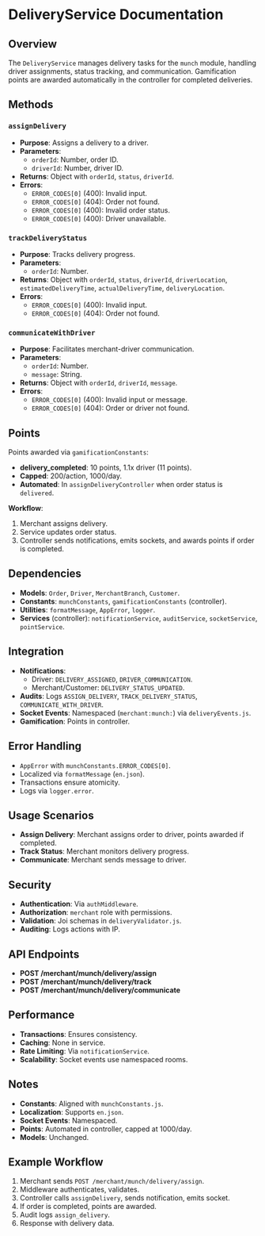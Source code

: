 # DeliveryService Documentation

## Overview
The `DeliveryService` manages delivery tasks for the `munch` module, handling driver assignments, status tracking, and communication. Gamification points are awarded automatically in the controller for completed deliveries.

## Methods

### `assignDelivery`
- **Purpose**: Assigns a delivery to a driver.
- **Parameters**:
  - `orderId`: Number, order ID.
  - `driverId`: Number, driver ID.
- **Returns**: Object with `orderId`, `status`, `driverId`.
- **Errors**:
  - `ERROR_CODES[0]` (400): Invalid input.
  - `ERROR_CODES[0]` (404): Order not found.
  - `ERROR_CODES[0]` (400): Invalid order status.
  - `ERROR_CODES[0]` (400): Driver unavailable.

### `trackDeliveryStatus`
- **Purpose**: Tracks delivery progress.
- **Parameters**:
  - `orderId`: Number.
- **Returns**: Object with `orderId`, `status`, `driverId`, `driverLocation`, `estimatedDeliveryTime`, `actualDeliveryTime`, `deliveryLocation`.
- **Errors**:
  - `ERROR_CODES[0]` (400): Invalid input.
  - `ERROR_CODES[0]` (404): Order not found.

### `communicateWithDriver`
- **Purpose**: Facilitates merchant-driver communication.
- **Parameters**:
  - `orderId`: Number.
  - `message`: String.
- **Returns**: Object with `orderId`, `driverId`, `message`.
- **Errors**:
  - `ERROR_CODES[0]` (400): Invalid input or message.
  - `ERROR_CODES[0]` (404): Order or driver not found.

## Points
Points awarded via `gamificationConstants`:
- **delivery_completed**: 10 points, 1.1x driver (11 points).
- **Capped**: 200/action, 1000/day.
- **Automated**: In `assignDeliveryController` when order status is `delivered`.

**Workflow**:
1. Merchant assigns delivery.
2. Service updates order status.
3. Controller sends notifications, emits sockets, and awards points if order is completed.

## Dependencies
- **Models**: `Order`, `Driver`, `MerchantBranch`, `Customer`.
- **Constants**: `munchConstants`, `gamificationConstants` (controller).
- **Utilities**: `formatMessage`, `AppError`, `logger`.
- **Services** (controller): `notificationService`, `auditService`, `socketService`, `pointService`.

## Integration
- **Notifications**:
  - Driver: `DELIVERY_ASSIGNED`, `DRIVER_COMMUNICATION`.
  - Merchant/Customer: `DELIVERY_STATUS_UPDATED`.
- **Audits**: Logs `ASSIGN_DELIVERY`, `TRACK_DELIVERY_STATUS`, `COMMUNICATE_WITH_DRIVER`.
- **Socket Events**: Namespaced (`merchant:munch:`) via `deliveryEvents.js`.
- **Gamification**: Points in controller.

## Error Handling
- `AppError` with `munchConstants.ERROR_CODES[0]`.
- Localized via `formatMessage` (`en.json`).
- Transactions ensure atomicity.
- Logs via `logger.error`.

## Usage Scenarios
- **Assign Delivery**: Merchant assigns order to driver, points awarded if completed.
- **Track Status**: Merchant monitors delivery progress.
- **Communicate**: Merchant sends message to driver.

## Security
- **Authentication**: Via `authMiddleware`.
- **Authorization**: `merchant` role with permissions.
- **Validation**: Joi schemas in `deliveryValidator.js`.
- **Auditing**: Logs actions with IP.

## API Endpoints
- **POST /merchant/munch/delivery/assign**
- **POST /merchant/munch/delivery/track**
- **POST /merchant/munch/delivery/communicate**

## Performance
- **Transactions**: Ensures consistency.
- **Caching**: None in service.
- **Rate Limiting**: Via `notificationService`.
- **Scalability**: Socket events use namespaced rooms.

## Notes
- **Constants**: Aligned with `munchConstants.js`.
- **Localization**: Supports `en.json`.
- **Socket Events**: Namespaced.
- **Points**: Automated in controller, capped at 1000/day.
- **Models**: Unchanged.

## Example Workflow
1. Merchant sends `POST /merchant/munch/delivery/assign`.
2. Middleware authenticates, validates.
3. Controller calls `assignDelivery`, sends notification, emits socket.
4. If order is completed, points are awarded.
5. Audit logs `assign_delivery`.
6. Response with delivery data.